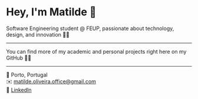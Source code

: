 # Hey, I'm Matilde 👋  

Software Engineering student @ FEUP, passionate about technology, design, and innovation 🌱✨  

---

You can find more of my academic and personal projects right here on my GitHub 🧠💡  

---

📍 Porto, Portugal  
✉️ matilde.oliveira.office@gmail.com  
🔗 [LinkedIn](https://pt.linkedin.com/in/matilde-oliveira-silva-59a83b208)

